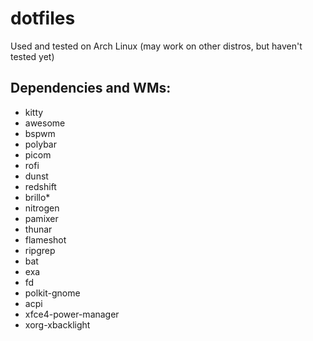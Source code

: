 # dotfiles
Used and tested on Arch Linux (may work on other distros, but haven't tested yet)

## Dependencies and WMs:
- kitty
- awesome
- bspwm
- polybar
- picom
- rofi
- dunst
- redshift
- brillo*
- nitrogen
- pamixer
- thunar
- flameshot
- ripgrep
- bat
- exa
- fd
- polkit-gnome
- acpi
- xfce4-power-manager
- xorg-xbacklight
